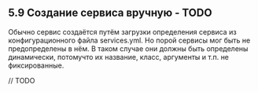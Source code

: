 ## 5.9 Создание сервиса вручную - TODO

Обычно сервис создаётся путём загрузки определения сервиса из конфигурационного файла services.yml. Но порой сервисы мог быть не предопределены в нём. В таком случае они должны быть определены динамически, потомучто их название, класс, аргументы и т.п. не фиксированные.

// TODO
